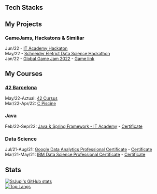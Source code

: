 # 

## Tech Stacks

## My Projects

### GameJams, Hackatons & Similiar  

Jun/22 - [IT Academy Hackaton](https://github.com/SrJupi/hackaton-itacademy)  
May/22 - [Schneider Eletrict Data Science Hackathon](https://github.com/SrJupi/Schneider-Eletrict-Hackathon)  
Jan/22 - [Global Game Jam 2022](https://github.com/antoniojesusnc/ggj22) - [Game link](https://gamejolt.com/games/BiSanic/686165)  

## My Courses

### [42 Barcelona](https://github.com/SrJupi/42-Barcelona)  

May/22-Actual: [42 Cursus](https://github.com/SrJupi/42-Barcelona#42-cursus)  
Mar/22-Apr/22: [C Piscine](https://github.com/SrJupi/42-Barcelona#c-piscine)  

### Java
Feb/22-Sep/22: [Java & Spring Framework - IT Academy](https://github.com/SrJupi/IT-Academy) - [Certificate](https://certtun.vottun.com/badgedetail?id=a6c4ddc0-0585-44ad-9478-ad4d7d4f7122)

### Data Science
Jul/21-Aug/21: [Google Data Analytics Professional Certificate](https://www.kaggle.com/code/lucassulzbachrilho/google-data-analytics-capstone-project-case-1) - [Certificate](https://www.credly.com/badges/fa933971-b23b-45ab-919d-789be321efa7/public_url)  
Mar/21-May/21: [IBM Data Science Professional Certificate](https://github.com/SrJupi/Applied-Data-Science-Capstone) - [Certificate](https://www.credly.com/badges/94901912-219f-4a47-8032-5903e57e6159/public_url)


## Stats

[![SrJupi's GitHub stats](https://github-readme-stats.vercel.app/api?username=SrJupi)](https://github.com/anuraghazra/github-readme-stats)  
[![Top Langs](https://github-readme-stats.vercel.app/api/top-langs/?username=SrJupi&layout=compact&langs_count=5)](https://github.com/anuraghazra/github-readme-stats)
